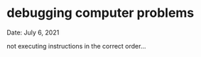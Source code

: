 # debugging computer problems

Date: July 6, 2021

not executing instructions in the correct order...